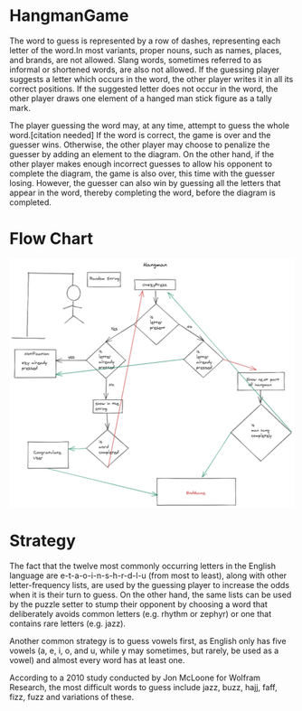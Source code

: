 # HangmanGame

The word to guess is represented by a row of dashes, representing each letter of the word.In most variants, proper nouns, such as names,
places, and brands, are not allowed. Slang words, sometimes referred to as informal or shortened words, are also not allowed. If the 
guessing player suggests a letter which occurs in the word, the other player writes it in all its correct positions. If the suggested 
letter does not occur in the word, the other player draws one element of a hanged man stick figure as a tally mark.

The player guessing the word may, at any time, attempt to guess the whole word.[citation needed] If the word is correct, the game is over
and the guesser wins. Otherwise, the other player may choose to penalize the guesser by adding an element to the diagram. On the other 
hand, if the other player makes enough incorrect guesses to allow his opponent to complete the diagram, the game is also over, this time 
with the guesser losing. However, the guesser can also win by guessing all the letters that appear in the word, thereby completing the 
word, before the diagram is completed.

# Flow Chart 

![](hangman.png)

# Strategy

The fact that the twelve most commonly occurring letters in the English language are e-t-a-o-i-n-s-h-r-d-l-u (from most to least), along with other letter-frequency lists, are used by the guessing player to increase the odds when it is their turn to guess. On the other hand, the same lists can be used by the puzzle setter to stump their opponent by choosing a word that deliberately avoids common letters (e.g. rhythm or zephyr) or one that contains rare letters (e.g. jazz).

Another common strategy is to guess vowels first, as English only has five vowels (a, e, i, o, and u, while y may sometimes, but rarely, be used as a vowel) and almost every word has at least one.

According to a 2010 study conducted by Jon McLoone for Wolfram Research, the most difficult words to guess include jazz, buzz, hajj, faff, fizz, fuzz and variations of these.
